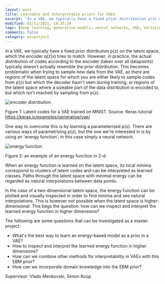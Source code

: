 ```yaml
---
layout: post
title: Learnable and interpretable priors for VAEs 
excerpt: "In a VAE, we typically have a fixed prior distribution p(z) on the latent space, which the encoder q(z|x) tries to match. However, in practice, the actual distribution of codes according to the encoder (taken over all datapoints) typically doesn’t actually resemble the prior distribution."
modified: 02/11/2021, 10:35:24
tags: [Deep learning, generative models, neural networks, VAE, Variational Auto Encoders, energy based models, EBM]
comments: false
category: mscproject
---
```


In a VAE, we typically have a fixed prior distribution p(z) on the latent space, which the encoder q(z\|x) tries to match. However, in practice, the actual distribution of codes according to the encoder (taken over all datapoints) typically doesn't actually resemble the prior distribution. This becomes problematic when trying to sample new data from the VAE, as there are regions of the latent space for which you are either likely to sample codes from p(z) but which the decoder hasn't seen during training, or regions of the latent space where a sizeable part of the data distribution is encoded to, but which isn't reached by sampling from p(z). 


![encoder distribution](https://keras.io/img/examples/generative/vae/vae_16_0.png)

Figure 1: Latent codes for a VAE trained on MNIST. Source: Keras tutorial https://keras.io/examples/generative/vae/

One way to overcome this is by learning a parameterized p(z). There are various ways of parametrizing p(z), but the one we're interested in is by using an 'energy function', in this case simply a neural network.

![energy function](../../images/posts/energy-landscape.png)

Figure 2: an example of an energy function in 2-d. 

When an energy function is learned on the latent space, its local minima correspond to clusters of latent codes and can be interpreted as learned classes. Paths through the latent space with minimal energy can be regarded as natural interpolations between data points.

In the case of a two-dimensional latent space, the energy function can be plotted and visually inspected in order to find minima and see natural interpolations. This is however not possible when the latent space is higher-dimensional. This begs the question: how can we inspect and interpret the learned energy function in higher dimensions?

The following are some questions that can be investigated as a master project:

-	What's the best way to learn an energy-based model as a prior in a VAE?
-	How to inspect and interpret the learned energy function in higher dimensions?
-	How can we combine other methods for interpretability in VAEs with this EBM prior?
-	How can we incorporate domain knowledge into the EBM prior?


Supervisor: Vlado Menkovski, Simon Koop 


